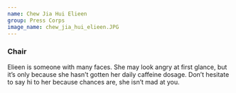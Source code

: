 ```yaml
---
name: Chew Jia Hui Elieen
group: Press Corps
image_name: chew_jia_hui_elieen.JPG
---
```


### Chair

Elieen is someone with many faces. She may look angry at first glance, but it’s only because she hasn’t gotten her daily caffeine dosage. Don’t hesitate to say hi to her because chances are, she isn’t mad at you.